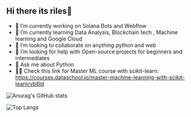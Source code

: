 ## Hi there its riles👋



- 🔭 I’m currently working on Solana Bots and Webflow
- 🌱 I’m currently learning Data Analysis, Blockchain tech , Machine learning and Google Cloud
- 👯 I’m looking to collaborate on anything python and web
- 🤔 I’m looking for help with Open-source projects for beginners and intermediates
- 💬 Ask me about Python
- 👨‍💻 Check this link for Master ML course with scikit-learn: https://courses.dataschool.io/master-machine-learning-with-scikit-learn/vb6ld

![Anurag's GitHub stats](https://github-readme-stats.vercel.app/api?username=ultrasage-danz&show_icons=true&theme=radical)

![Top Langs](https://github-readme-stats.vercel.app/api/top-langs/?username=ultrasage-danz&layout=compact&theme=radical)

<!--<hr />
<a href="https://github.com/anuraghazra/github-readme-stats">
  <img height=300 align="center" src="https://github-readme-stats.vercel.app/api?username=ultrasage-danz&show_icons=true&theme=radical" />
</a>
<hr />
<a href="https://github.com/anuraghazra/convoychat">
  <img height=300 align="center" src="https://github-readme-stats.vercel.app/api/top-langs?username=ultrasage-danz&show_icons=true&theme=radical&langs_count=7&card_width=800" />
</a> --->

